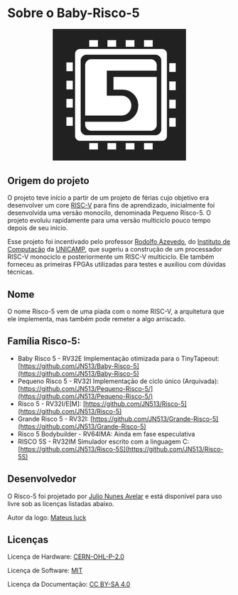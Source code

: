 # Sobre o Baby-Risco-5

<p align="center">
<img src="../imgs/risco5.jpeg" alt="Processor Logo" width="300px">
</p>


## Origem do projeto

O projeto teve início a partir de um projeto de férias cujo objetivo era desenvolver um core [RISC-V](https://riscv.org/) para fins de aprendizado, inicialmente foi desenvolvida uma versão monocilo, denominada Pequeno Risco-5. O projeto evoluiu rapidamente para uma versão multiciclo pouco tempo depois de seu início.

Esse projeto foi incentivado pelo professor [Rodolfo Azevedo](https://www.ic.unicamp.br/~rodolfo/), do [Instituto de Computação](https://www.ic.unicamp.br/) da [UNICAMP](http://www.unicamp.br/), que sugeriu a construção de um processador RISC-V monociclo e posteriormente um RISC-V multiciclo. Ele também forneceu as primeiras FPGAs utilizadas para testes e auxiliou com dúvidas técnicas.

## Nome

O nome Risco-5 vem de uma piada com o nome RISC-V, a arquitetura que ele implementa, mas também pode remeter a algo arriscado.

## Família Risco-5:

- Baby Risco 5 - RV32E Implementação otimizada para o TinyTapeout: [https://github.com/JN513/Baby-Risco-5](https://github.com/JN513/Baby-Risco-5)
- Pequeno Risco 5 - RV32I Implementação de ciclo único (Arquivada): [https://github.com/JN513/Pequeno-Risco-5/](https://github.com/JN513/Pequeno-Risco-5/)
- Risco 5 - RV32I/E[M]: [https://github.com/JN513/Risco-5](https://github.com/JN513/Risco-5)
- Grande Risco 5 - RV32I: [https://github.com/JN513/Grande-Risco-5](https://github.com/JN513/Grande-Risco-5)
- Risco 5 Bodybuilder - RV64IMA: Ainda em fase especulativa
- RISCO 5S - RV32IM Simulador escrito com a linguagem C: [https://github.com/JN513/Risco-5S](https://github.com/JN513/Risco-5S)

## Desenvolvedor

O Risco-5 foi projetado por [Julio Nunes Avelar](https://github.com/JN513) e está disponível para uso livre sob as licenças listadas abaixo.

Autor da logo: [Mateus luck](https://www.instagram.com/mateusluck/)

## Licenças

Licença de Hardware: [CERN-OHL-P-2.0](https://github.com/JN513/Baby-Risco-5/blob/main/LICENSE)

Licença de Software: [MIT](https://github.com/JN513/Baby-Risco-5/blob/main/software/LICENSE-MIT)

Licença da Documentação: [CC BY-SA 4.0](https://github.com/JN513/Baby-Risco-5/blob/main/LICENSE-CC)